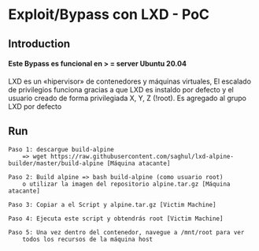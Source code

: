 # Exploit/Bypass con LXD - PoC

## Introduction

#### Este Bypass es funcional en > = server Ubuntu 20.04

LXD es un «hipervisor» de contenedores y máquinas virtuales, 
El escalado de privilegios funciona gracias a que LXD es instaldo por defecto 
y el usuario creado de forma privilegiada X, Y, Z (!root). Es agregado al grupo LXD por defecto

## Run

	Paso 1: descargue build-alpine 
		=> wget https://raw.githubusercontent.com/saghul/lxd-alpine-builder/master/build-alpine [Máquina atacante]
	
	Paso 2: Build alpine => bash build-alpine (como usuario root) 
		o utilizar la imagen del repositorio alpine.tar.gz [Máquina atacante]
	
	Paso 3: Copiar a el Script y alpine.tar.gz [Victim Machine]
	
	Paso 4: Ejecuta este script y obtendrás root [Victim Machine]
	
	Paso 5: Una vez dentro del contenedor, navegue a /mnt/root para ver 
		todos los recursos de la máquina host
